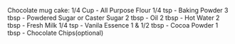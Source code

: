 Chocolate mug cake:
1/4 Cup - All Purpose Flour 
1/4 tsp - Baking Powder 
3 tbsp - Powdered Sugar or Caster Sugar 
2 tbsp - Oil 
2 tbsp - Hot Water 
2 tbsp - Fresh Milk 
1/4 tsp - Vanila Essence 
1 & 1/2 tbsp - Cocoa Powder 
1 tbsp - Chocolate Chips(optional)